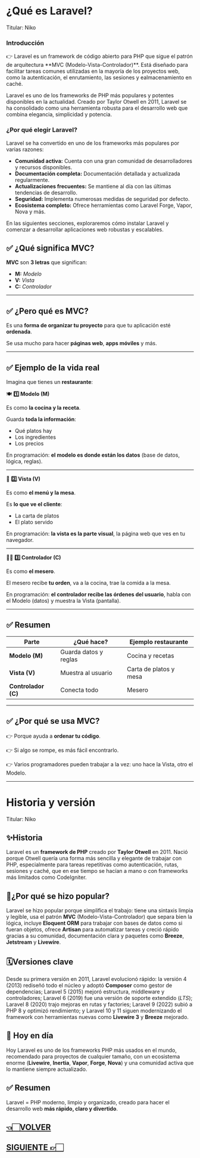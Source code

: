 # ¿Qué es Laravel?

Titular: Niko

### Introducción

<aside>
👉 Laravel es un framework de código abierto para PHP que sigue el patrón de arquitectura **MVC (Modelo-Vista-Controlador)**. Está diseñado para facilitar tareas comunes utilizadas en la mayoría de los proyectos web, como la autenticación, el enrutamiento, las sesiones y ealmacenamiento en caché.

</aside>

Laravel es uno de los frameworks de PHP más populares y potentes disponibles en la actualidad. Creado por Taylor Otwell en 2011, Laravel se ha consolidado como una herramienta robusta para el desarrollo web que combina elegancia, simplicidad y potencia.

### ¿Por qué elegir Laravel?

Laravel se ha convertido en uno de los frameworks más populares por varias razones:

- **Comunidad activa:** Cuenta con una gran comunidad de desarrolladores y recursos disponibles.
- **Documentación completa:** Documentación detallada y actualizada regularmente.
- **Actualizaciones frecuentes:** Se mantiene al día con las últimas tendencias de desarrollo.
- **Seguridad:** Implementa numerosas medidas de seguridad por defecto.
- **Ecosistema completo:** Ofrece herramientas como Laravel Forge, Vapor, Nova y más.

En las siguientes secciones, exploraremos cómo instalar Laravel y comenzar a desarrollar aplicaciones web robustas y escalables.

## ✅ **¿Qué significa MVC?**

**MVC** son **3 letras** que significan:

- **M:** *Modelo*
- **V:** *Vista*
- **C:** *Controlador*

---

## ✅ **¿Pero qué es MVC?**

Es una **forma de organizar tu proyecto** para que tu aplicación esté **ordenada**.

Se usa mucho para hacer **páginas web**, **apps móviles** y más.

---

## ✅ **Ejemplo de la vida real**

Imagina que tienes un **restaurante**:

🍽️ **1️⃣ Modelo (M)**

Es como **la cocina y la receta**.

Guarda **toda la información**:

- Qué platos hay
- Los ingredientes
- Los precios

En programación: **el modelo es donde están los datos** (base de datos, lógica, reglas).

---

👀 **2️⃣ Vista (V)**

Es como **el menú y la mesa**.

Es **lo que ve el cliente**:

- La carta de platos
- El plato servido

En programación: **la vista es la parte visual**, la página web que ves en tu navegador.

---

🧑‍🍳 **3️⃣ Controlador (C)**

Es como **el mesero**.

El mesero recibe **tu orden**, va a la cocina, trae la comida a la mesa.

En programación: **el controlador recibe las órdenes del usuario**, habla con el Modelo (datos) y muestra la Vista (pantalla).

---

## ✅ **Resumen**

| Parte | ¿Qué hace? | Ejemplo restaurante |
| --- | --- | --- |
| **Modelo (M)** | Guarda datos y reglas | Cocina y recetas |
| **Vista (V)** | Muestra al usuario | Carta de platos y mesa |
| **Controlador (C)** | Conecta todo | Mesero |

---

## ✅ **¿Por qué se usa MVC?**

👉 Porque ayuda a **ordenar tu código**.

👉 Si algo se rompe, es más fácil encontrarlo.

👉 Varios programadores pueden trabajar a la vez: uno hace la Vista, otro el Modelo.

---
# Historia y versión

Titular: Niko

## ✨Historia

Laravel es un **framework de PHP** creado por **Taylor Otwell** en 2011. Nació porque Otwell quería una forma más sencilla y elegante de trabajar con PHP, especialmente para tareas repetitivas como autenticación, rutas, sesiones y caché, que en ese tiempo se hacían a mano o con frameworks más limitados como CodeIgniter.

## 🚀¿Por qué se hizo popular?

Laravel se hizo popular porque simplifica el trabajo: tiene una sintaxis limpia y legible, usa el patrón **MVC** (Modelo-Vista-Controlador) que separa bien la lógica, incluye **Eloquent ORM** para trabajar con bases de datos como si fueran objetos, ofrece **Artisan** para automatizar tareas y creció rápido gracias a su comunidad, documentación clara y paquetes como **Breeze**, **Jetstream** y **Livewire**.

## 🗓️Versiones clave

Desde su primera versión en 2011, Laravel evolucionó rápido: la versión 4 (2013) rediseñó todo el núcleo y adoptó **Composer** como gestor de dependencias; Laravel 5 (2015) mejoró estructura, middleware y controladores; Laravel 6 (2019) fue una versión de soporte extendido (*LTS*); Laravel 8 (2020) trajo mejoras en rutas y factories; Laravel 9 (2022) subió a PHP 8 y optimizó rendimiento; y Laravel 10 y 11 siguen modernizando el framework con herramientas nuevas como **Livewire 3** y **Breeze** mejorado.

## 🌟 Hoy en día

Hoy Laravel es uno de los frameworks PHP más usados en el mundo, recomendado para proyectos de cualquier tamaño, con un ecosistema enorme (**Livewire**, **Inertia**, **Vapor**, **Forge**, **Nova**) y una comunidad activa que lo mantiene siempre actualizado.

## ✅ Resumen

Laravel = PHP moderno, limpio y organizado, creado para hacer el desarrollo web **más rápido, claro y divertido**.
## [👈🏻VOLVER](Laravel%20index.md)

## [SIGUIENTE 👉🏻](Requisitos%20básicos.md)